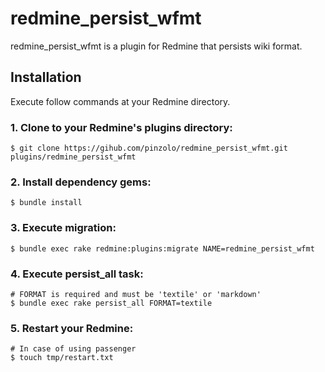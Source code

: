 # redmine_persist_wfmt

redmine_persist_wfmt is a plugin for Redmine that persists wiki format.

## Installation

Execute follow commands at your Redmine directory.

### 1. Clone to your Redmine's plugins directory:

```shell
$ git clone https://gihub.com/pinzolo/redmine_persist_wfmt.git plugins/redmine_persist_wfmt
```

### 2. Install dependency gems:

```shell
$ bundle install
```

### 3. Execute migration:

```shell
$ bundle exec rake redmine:plugins:migrate NAME=redmine_persist_wfmt
```

### 4. Execute persist_all task:

```shell
# FORMAT is required and must be 'textile' or 'markdown'
$ bundle exec rake persist_all FORMAT=textile
```

### 5. Restart your Redmine:

```shell
# In case of using passenger
$ touch tmp/restart.txt
```

